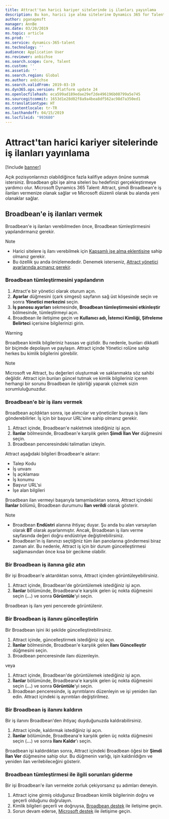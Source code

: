 ```yaml
---
title: Attract'tan harici kariyer sitelerinde iş ilanları yayınlama
description: Bu kon, harici işe alma sitelerine Dynamics 365 for Talent - Attract kullanarak ilan vermeyi açıklar
author: pganapmsft
manager: AnnBe
ms.date: 03/20/2019
ms.topic: article
ms.prod: ''
ms.service: dynamics-365-talent
ms.technology: ''
audience: Application User
ms.reviewer: anbichse
ms.search.scope: Core, Talent
ms.custom: ''
ms.assetid: ''
ms.search.region: Global
ms.author: anbichse
ms.search.validFrom: 2019-03-19
ms.dyn365.ops.version: Platform update 24
ms.openlocfilehash: eca599ad189edae29ef2de496196b08799a5e745
ms.sourcegitcommit: 1653d1e28d02f8a9a4bea8df562ac98d7a350ed1
ms.translationtype: HT
ms.contentlocale: tr-TR
ms.lasthandoff: 04/15/2019
ms.locfileid: "993680"
---
```

# <a name="post-jobs-to-external-career-sites-from-attract"></a>Attract'tan harici kariyer sitelerinde iş ilanları yayınlama

[!include [banner](../includes/banner.md)]

Açık pozisyonlarınızı olabildiğince fazla kalifiye adayın önüne sunmak istersiniz. Broadbean gibi işe alma siteleri bu hedefinizi gerçekleştirmeye yardımcı olur. Microsoft Dynamics 365 Talent: Attract, şimdi Broadbean'e iş ilanları vermenize olanak sağlar ve Microsoft düzenli olarak bu alanda yeni olanaklar sağlar.

## <a name="post-jobs-to-broadbean"></a>Broadbean'e iş ilanları vermek

Broadbean'e iş ilanları verebilmeden önce, Broadbean tümleştirmesini yapılandırmanız gerekir.

> [!NOTE]
> - Harici sitelere iş ilanı verebilmek için [Kapsamlı işe alma eklentisine](https://docs.microsoft.com/dynamics365/unified-operations/talent/attract-comprehensive-hiring) sahip olmanız gerekir.
> - Bu özellik şu anda önizlemededir. Denemek isterseniz, [Attract yönetici ayarlarında açmanız gerekir](https://docs.microsoft.com/dynamics365/unified-operations/talent/access-preview-feature).

### <a name="configure-broadbean-integration"></a>Broadbean tümleştirmesini yapılandırın

1. Attract'e bir yönetici olarak oturum açın.
2. **Ayarlar** düğmesini (çark simgesi) sayfanın sağ üst köşesinde seçin ve sonra **Yönetici merkezini** seçin.
3. **İş panosu ayarları** sekmesinde, **Broadbean tümleştirmesini etkinleştir** bölmesinde, tümleştirmeyi açın.
4. Broadbean ile iletişime geçin ve **Kullanıcı adı, İstemci Kimliği, Şifreleme Belirteci** içerisine bilgilerinizi girin.

> [!WARNING]
> Broadbean kimlik bilgileriniz hassas ve gizlidir. Bu nedenle, bunları dikkatli bir biçimde depolayın ve paylaşın. Attract içinde Yönetici rolüne sahip herkes bu kimlik bilgilerini görebilir.

> [!NOTE]
> Microsoft ve Attract, bu değerleri oluşturmak ve saklanmakta söz sahibi değildir. Attract için bunları güncel tutmak ve kimlik bilgileriniz içeren herhangi bir sorunu Broadbean ile işbirliği yaparak çözmek sizin sorumluluğunuzdur.

### <a name="post-a-job-to-broadbean"></a>Broadbean'e bir iş ilanı vermek

Broadbean açıldıktan sonra, işe alımcılar ve yöneticiler buraya iş ilanı gönderebilirler. İş için bir başvur URL'sine sahip olmanız gerekir.

1. Attract içinde, Broadbean'e nakletmek istediğiniz işi açın.
2. **İlanlar** bölmesinde, Broadbean'e karşılık gelen **Şimdi İlan Ver** düğmesini seçin.
3. Broadbean penceresindeki talimatları izleyin.

Attract aşağıdaki bilgileri Broadbean'e aktarır:

- Talep Kodu
- İş unvanı
- İş açıklaması
- İş konumu
- Başvur URL'si
- İşe alan bilgileri

Broadbean ilan vermeyi başarıyla tamamladıktan sonra, Attract içindeki **İlanlar** bölümü, Broadbean durumunu **İlan verildi** olarak gösterir.

> [!NOTE]
> - Broadbean **Endüstri** alanına ihtiyaç duyar. Şu anda bu alan varsayılan olarak **BT** olarak ayarlanmıştır. Ancak, Broadbean iş ilanı verme sayfasında değeri doğru endüstriye değiştirebilirsiniz.
> - Broadbean'in iş ilanınızı seçtiğiniz tüm ilan panolarına göndermesi biraz zaman alır. Bu nedenle, Attract iş için bir durum güncelleştirmesi sağlamasından önce kısa bir gecikme olabilir.

### <a name="view-a-broadbean-job-posting"></a>Bir Broadbean iş ilanına göz atın

Bir işi Broadbean'e aktardıktan sonra, Attract içinden görüntüleyebilirsiniz.

1. Attract içinde, Broadbean'de görüntülemek istediğiniz işi açın.
2. **İlanlar** bölümünde, Broadbeana'e karşılık gelen üç nokta düğmesini seçin (**...**) ve sonra **Görüntüle**'yi seçin.

Broadbean iş ilanı yeni pencerede görüntülenir.

### <a name="update-a-broadbean-job-posting"></a>Bir Broadbean iş ilanını güncelleştirin

Bir Broadbean işini iki şekilde güncelleştirebilirsiniz.

1. Attract içinde, güncelleştirmek istediğiniz işi açın.
2. **İlanlar** bölmesinde, Broadbean'e karşılık gelen **İlanı Güncelleştir** düğmesini seçin.
3. Broadbean penceresinde ilanı düzenleyin.

veya

1. Attract içinde, Broadbean'de görüntülemek istediğiniz işi açın.
2. **İlanlar** bölümünde, Broadbeana'e karşılık gelen üç nokta düğmesini seçin (**...**) ve sonra **Görüntüle**'yi seçin.
3. Broadbean penceresinde, iş ayrıntılarını düzenleyin ve işi yeniden ilan edin. Attract içindeki iş ayrıntıları değiştirilmez.

### <a name="remove-a-broadbean-job-posting"></a>Bir Broadbean iş ilanını kaldırın

Bir iş ilanını Broadbean'den ihtiyaç duyduğunuzda kaldırabilirsiniz.

1. Attract içinde, kaldırmak istediğiniz işi açın.
2. **İlanlar** bölümünde, Broadbeana'e karşılık gelen üç nokta düğmesini seçin (**...**) ve sonra **İlanı Kaldır**'ı seçin.

Broadbean işi kaldırdıktan sonra, Attract içindeki Broadbean öğesi bir **Şimdi İlan Ver** düğmesine sahip olur. Bu düğmenin varlığı, işin kaldırıldığını ve yeniden ilan verilebileceğini gösterir.

### <a name="troubleshoot-the-broadbean-integration"></a>Broadbean tümleştirmesi ile ilgili sorunları giderme

Bir işi Broadbean'e ilan vermekte zorluk çekiyorsanız şu adımları deneyin.

1. Attract içine girmiş olduğunuz Broadbean kimlik bilgilerinin doğru ve geçerli olduğunu doğrulayın.
2. Kimlik bilgileri geçerli ve doğruysa, [Broadbean destek](https://www.broadbean.com/resources/support/) ile iletişime geçin.
3. Sorun devam ederse, [Microsoft destek](./talent-support.md) ile iletişime geçin.
